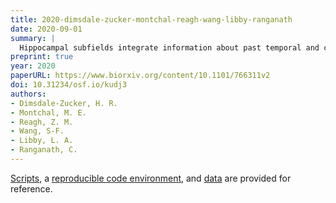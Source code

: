 ```yaml
---
title: 2020-dimsdale-zucker-montchal-reagh-wang-libby-ranganath
date: 2020-09-01
summary: |
  Hippocampal subfields integrate information about past temporal and cognitive contexts. bioRxiv.
preprint: true  
year: 2020
paperURL: https://www.biorxiv.org/content/10.1101/766311v2
doi: 10.31234/osf.io/kudj3
authors:
- Dimsdale-Zucker, H. R.
- Montchal, M. E.
- Reagh, Z. M. 
- Wang, S-F.
- Libby, L. A.
- Ranganath, C.
---
```


[Scripts](https://github.com/hallez/tempcon_pub), a [reproducible code environment](https://codeocean.com/capsule/6183105/), and
[data](https://osf.io/qfcjg/) are provided for reference.
